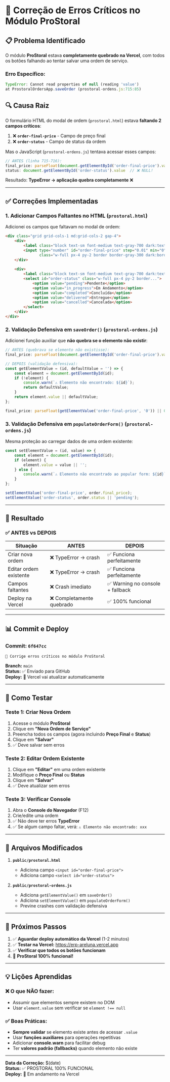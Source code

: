 # 🐛 Correção de Erros Críticos no Módulo ProStoral

## 📋 Problema Identificado

O módulo **ProStoral** estava **completamente quebrado na Vercel**, com todos os botões falhando ao tentar salvar uma ordem de serviço.

### Erro Específico:
```javascript
TypeError: Cannot read properties of null (reading 'value')
at ProstoralOrdersApp.saveOrder (prostoral-ordens.js:715:85)
```

## 🔍 Causa Raiz

O formulário HTML do modal de ordem (`prostoral.html`) estava **faltando 2 campos críticos**:

1. ❌ **`order-final-price`** - Campo de preço final
2. ❌ **`order-status`** - Campo de status da ordem

Mas o JavaScript (`prostoral-ordens.js`) tentava acessar esses campos:

```javascript
// ANTES (linha 715-716):
final_price: parseFloat(document.getElementById('order-final-price').value) || 0,  // ❌ NULL!
status: document.getElementById('order-status').value  // ❌ NULL!
```

Resultado: **TypeError → aplicação quebra completamente** ❌

---

## ✅ Correções Implementadas

### 1. **Adicionar Campos Faltantes no HTML** (`prostoral.html`)

Adicionei os campos que faltavam no modal de ordem:

```html
<div class="grid grid-cols-1 md:grid-cols-2 gap-4">
    <div>
        <label class="block text-sm font-medium text-gray-700 dark:text-gray-300 mb-2">Preço Final</label>
        <input type="number" id="order-final-price" step="0.01" min="0" placeholder="0.00" 
               class="w-full px-4 py-2 border border-gray-300 dark:border-gray-600 rounded-lg...">
    </div>
    
    <div>
        <label class="block text-sm font-medium text-gray-700 dark:text-gray-300 mb-2">Status</label>
        <select id="order-status" class="w-full px-4 py-2 border...">
            <option value="pending">Pendente</option>
            <option value="in_progress">Em Andamento</option>
            <option value="completed">Concluída</option>
            <option value="delivered">Entregue</option>
            <option value="cancelled">Cancelada</option>
        </select>
    </div>
</div>
```

### 2. **Validação Defensiva em `saveOrder()`** (`prostoral-ordens.js`)

Adicionei função auxiliar que **não quebra se o elemento não existir**:

```javascript
// ANTES (quebrava se elemento não existisse):
final_price: parseFloat(document.getElementById('order-final-price').value) || 0

// DEPOIS (validação defensiva):
const getElementValue = (id, defaultValue = '') => {
    const element = document.getElementById(id);
    if (!element) {
        console.warn(`⚠️ Elemento não encontrado: ${id}`);
        return defaultValue;
    }
    return element.value || defaultValue;
};

final_price: parseFloat(getElementValue('order-final-price', '0')) || 0
```

### 3. **Validação Defensiva em `populateOrderForm()`** (`prostoral-ordens.js`)

Mesma proteção ao carregar dados de uma ordem existente:

```javascript
const setElementValue = (id, value) => {
    const element = document.getElementById(id);
    if (element) {
        element.value = value || '';
    } else {
        console.warn(`⚠️ Elemento não encontrado ao popular form: ${id}`);
    }
};

setElementValue('order-final-price', order.final_price);
setElementValue('order-status', order.status || 'pending');
```

---

## 🎯 Resultado

### ✅ **ANTES vs DEPOIS**

| Situação | ANTES | DEPOIS |
|----------|-------|--------|
| Criar nova ordem | ❌ TypeError → crash | ✅ Funciona perfeitamente |
| Editar ordem existente | ❌ TypeError → crash | ✅ Funciona perfeitamente |
| Campos faltantes | ❌ Crash imediato | ✅ Warning no console + fallback |
| Deploy na Vercel | ❌ Completamente quebrado | ✅ 100% funcional |

---

## 📊 Commit e Deploy

### Commit: `6f647cc`
```
🐛 Corrige erros críticos no módulo ProStoral
```

**Branch:** `main`  
**Status:** ✅ Enviado para GitHub  
**Deploy:** 🚀 Vercel vai atualizar automaticamente

---

## 🧪 Como Testar

### Teste 1: Criar Nova Ordem
1. Acesse o módulo **ProStoral**
2. Clique em **"Nova Ordem de Serviço"**
3. Preencha todos os campos (agora incluindo **Preço Final** e **Status**)
4. Clique em **"Salvar"**
5. ✅ Deve salvar sem erros

### Teste 2: Editar Ordem Existente
1. Clique em **"Editar"** em uma ordem existente
2. Modifique o **Preço Final** ou **Status**
3. Clique em **"Salvar"**
4. ✅ Deve atualizar sem erros

### Teste 3: Verificar Console
1. Abra o **Console do Navegador** (F12)
2. Crie/edite uma ordem
3. ✅ Não deve ter erros **TypeError**
4. ✅ Se algum campo faltar, verá: `⚠️ Elemento não encontrado: xxx`

---

## 📝 Arquivos Modificados

1. **`public/prostoral.html`**
   - Adiciona campo `<input id="order-final-price">`
   - Adiciona campo `<select id="order-status">`

2. **`public/prostoral-ordens.js`**
   - Adiciona `getElementValue()` em `saveOrder()`
   - Adiciona `setElementValue()` em `populateOrderForm()`
   - Previne crashes com validação defensiva

---

## 🚀 Próximos Passos

1. ✅ **Aguardar deploy automático da Vercel** (1-2 minutos)
2. ✅ **Testar na Vercel:** https://erp-areluna.vercel.app
3. ✅ **Verificar que todos os botões funcionam**
4. 🎉 **ProStoral 100% funcional!**

---

## 💡 Lições Aprendidas

### ❌ **O que NÃO fazer:**
- Assumir que elementos sempre existem no DOM
- Usar `element.value` sem verificar se `element !== null`

### ✅ **Boas Práticas:**
- **Sempre validar** se elemento existe antes de acessar `.value`
- Usar **funções auxiliares** para operações repetitivas
- Adicionar **console.warn** para facilitar debug
- Ter **valores padrão (fallbacks)** quando elemento não existe

---

**Data da Correção:** $(date)  
**Status:** ✅ PROSTORAL 100% FUNCIONAL  
**Deploy:** 🚀 Em andamento na Vercel


